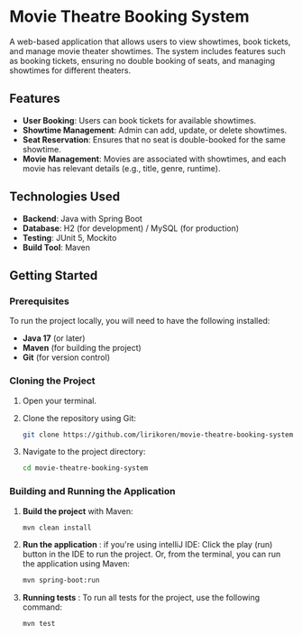 # Movie Theatre Booking System

A web-based application that allows users to view showtimes, book tickets, and manage movie theater showtimes. The system includes features such as booking tickets, ensuring no double booking of seats, and managing showtimes for different theaters.

## Features

- **User Booking**: Users can book tickets for available showtimes.
- **Showtime Management**: Admin can add, update, or delete showtimes.
- **Seat Reservation**: Ensures that no seat is double-booked for the same showtime.
- **Movie Management**: Movies are associated with showtimes, and each movie has relevant details (e.g., title, genre, runtime).

## Technologies Used

- **Backend**: Java with Spring Boot
- **Database**: H2 (for development) / MySQL (for production)
- **Testing**: JUnit 5, Mockito
- **Build Tool**: Maven

## Getting Started

### Prerequisites

To run the project locally, you will need to have the following installed:

- **Java 17** (or later)
- **Maven** (for building the project)
- **Git** (for version control)

### Cloning the Project

1. Open your terminal.
2. Clone the repository using Git:

   ```bash
   git clone https://github.com/lirikoren/movie-theatre-booking-system.git

3. Navigate to the project directory:

   ```bash
   cd movie-theatre-booking-system

### Building and Running the Application

1. **Build the project** with Maven:

   ```bash
   mvn clean install

2. **Run the application** :
   if you're using intelliJ IDE:
   Click the play (run) button in the IDE to run the project.
   Or, from the terminal, you can run the application using Maven:
    ```bash
   mvn spring-boot:run

3. **Running tests** :
   To run all tests for the project, use the following command:
   ```bash
   mvn test



